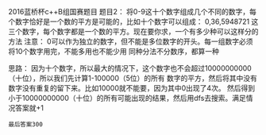 2016蓝桥杯c++B组国赛题目
题目2：
    将0-9这十个数字组成几个不同的数字，每个数字恰好是一个数的平方是可能的，比如十个数字可以组成：
    0,36,5948721  这三个数字，每个数字都是一个数的平方。现在要你求，一个有多少种可以这样分的方法
    注意：
    0可以作为独立的数字，但不能是多位数字的开头。每一组数字必须将10个数字用完，不能多用也不能少用
    同种分法不分数序，都算一种

思路：
    因为十个数字，所以最大的情况下，这个数字也不会超过10000000000（十位），所以我们先计算1-100000（5位）的所有
    数字的平方，然后将其中没有数字没有重复的留下来。比如10000就不能要，因为其中0出现了4次。
    然后得到小于10000000000（十位）的所有可能出现的结果，然后用dfs去搜索。满足情况答案就+1

    最后答案300
